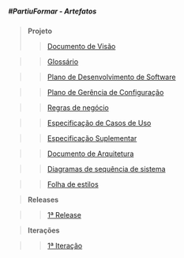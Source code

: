 ##### #PartiuFormar - Artefatos

>**Projeto**
>> [Documento de Visão](https://github.com/vitornere/partiuformar/wiki/Documento-de-Vis%C3%A3o)

>> [Glossário](https://github.com/vitornere/partiuformar/wiki/Gloss%C3%A1rio)

>> [Plano de Desenvolvimento de Software](https://github.com/vitornere/partiuformar/wiki/Plano-de-Desenvolvimento-de-Software)

>> [Plano de Gerência de Configuração](https://github.com/vitornere/partiuformar/wiki/Plano-de-Gerenciamento-de-Configura%C3%A7%C3%A3o)

>> [Regras de negócio](https://github.com/vitornere/partiuformar/wiki/Regras-de-Neg%C3%B3cio)

>> [Especificação de Casos de Uso](https://github.com/vitornere/partiuformar/wiki/Especifica%C3%A7%C3%A3o-dos-Casos-de-Uso---1%C2%AA-Itera%C3%A7%C3%A3o)

>> [Especificação Suplementar](https://github.com/vitornere/partiuformar/wiki/Especifica%C3%A7%C3%A3o-Suplementar)

>> [Documento de Arquitetura](https://github.com/vitornere/partiuformar/wiki/Documento-de-Arquitetura-de-Software)

>> [Diagramas de sequência de sistema](https://github.com/vitornere/partiuformar/wiki/Diagrama-de-Sequ%C3%AAncia---1%C2%AA-Itera%C3%A7%C3%A3o)


>> [Folha de estilos](Folha-de-estilos)

>**Releases**

>> [1ª Release](https://github.com/vitornere/partiuformar/wiki/1%C2%AA-Release)


>**Iterações**

>> [1ª Iteração](https://github.com/vitornere/partiuformar/wiki/1%C2%AA-Itera%C3%A7%C3%A3o)